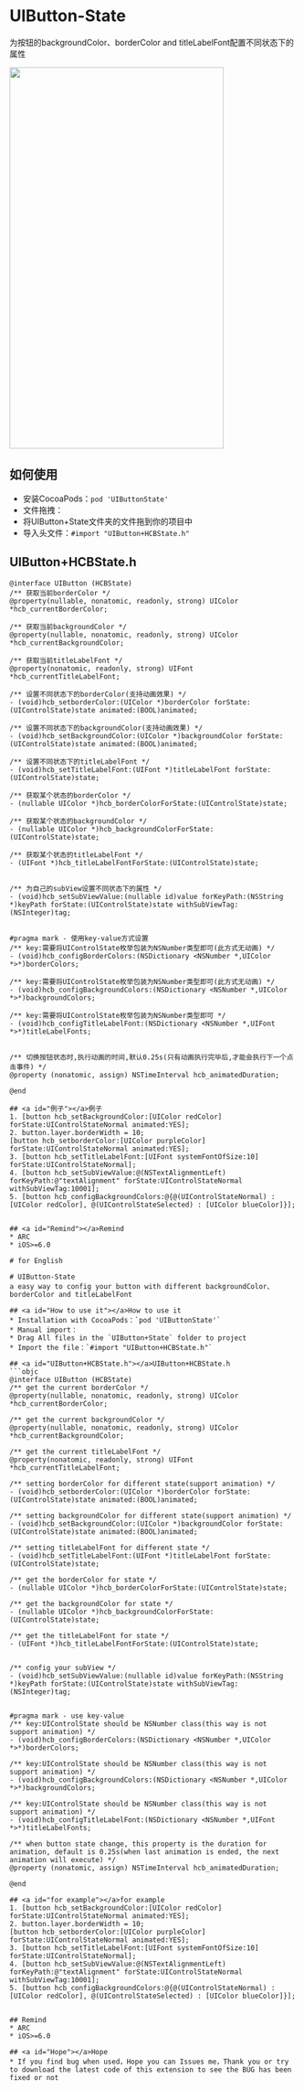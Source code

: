 # UIButton-State
为按钮的backgroundColor、borderColor and titleLabelFont配置不同状态下的属性

<img src="https://github.com/spWang/UIButton-State/blob/master/demo.gif" width="375" height="667">

## <a id="如何使用"></a>如何使用
* 安装CocoaPods：`pod 'UIButtonState'`
* 文件拖拽：
* 将UIButton+State文件夹的文件拖到你的项目中
* 导入头文件：`#import "UIButton+HCBState.h"`

## <a id="UIButton+HCBState.h"></a>UIButton+HCBState.h
```objc
@interface UIButton (HCBState)
/** 获取当前borderColor */
@property(nullable, nonatomic, readonly, strong) UIColor *hcb_currentBorderColor;

/** 获取当前backgroundColor */
@property(nullable, nonatomic, readonly, strong) UIColor *hcb_currentBackgroundColor;

/** 获取当前titleLabelFont */
@property(nonatomic, readonly, strong) UIFont *hcb_currentTitleLabelFont;

/** 设置不同状态下的borderColor(支持动画效果) */
- (void)hcb_setborderColor:(UIColor *)borderColor forState:(UIControlState)state animated:(BOOL)animated;

/** 设置不同状态下的backgroundColor(支持动画效果) */
- (void)hcb_setBackgroundColor:(UIColor *)backgroundColor forState:(UIControlState)state animated:(BOOL)animated;

/** 设置不同状态下的titleLabelFont */
- (void)hcb_setTitleLabelFont:(UIFont *)titleLabelFont forState:(UIControlState)state;

/** 获取某个状态的borderColor */
- (nullable UIColor *)hcb_borderColorForState:(UIControlState)state;

/** 获取某个状态的backgroundColor */
- (nullable UIColor *)hcb_backgroundColorForState:(UIControlState)state;

/** 获取某个状态的titleLabelFont */
- (UIFont *)hcb_titleLabelFontForState:(UIControlState)state;


/** 为自己的subView设置不同状态下的属性 */
- (void)hcb_setSubViewValue:(nullable id)value forKeyPath:(NSString *)keyPath forState:(UIControlState)state withSubViewTag:(NSInteger)tag;


#pragma mark - 使用key-value方式设置
/** key:需要将UIControlState枚举包装为NSNumber类型即可(此方式无动画) */
- (void)hcb_configBorderColors:(NSDictionary <NSNumber *,UIColor *>*)borderColors;

/** key:需要将UIControlState枚举包装为NSNumber类型即可(此方式无动画) */
- (void)hcb_configBackgroundColors:(NSDictionary <NSNumber *,UIColor *>*)backgroundColors;

/** key:需要将UIControlState枚举包装为NSNumber类型即可 */
- (void)hcb_configTitleLabelFont:(NSDictionary <NSNumber *,UIFont *>*)titleLabelFonts;


/** 切换按钮状态时,执行动画的时间,默认0.25s(只有动画执行完毕后,才能会执行下一个点击事件) */
@property (nonatomic, assign) NSTimeInterval hcb_animatedDuration;

@end

## <a id="例子"></a>例子
1. [button hcb_setBackgroundColor:[UIColor redColor] forState:UIControlStateNormal animated:YES];
2. button.layer.borderWidth = 10;
[button hcb_setborderColor:[UIColor purpleColor] forState:UIControlStateNormal animated:YES];
3. [button hcb_setTitleLabelFont:[UIFont systemFontOfSize:10] forState:UIControlStateNormal];
4. [button hcb_setSubViewValue:@(NSTextAlignmentLeft) forKeyPath:@"textAlignment" forState:UIControlStateNormal withSubViewTag:10001];
5. [button hcb_configBackgroundColors:@{@(UIControlStateNormal) : [UIColor redColor], @(UIControlStateSelected) : [UIColor blueColor]}];


## <a id="Remind"></a>Remind
* ARC
* iOS>=6.0

# for English

# UIButton-State
a easy way to config your button with different backgroundColor、borderColor and titleLabelFont

## <a id="How to use it"></a>How to use it
* Installation with CocoaPods：`pod 'UIButtonState'`
* Manual import：
* Drag All files in the `UIButton+State` folder to project
* Import the file：`#import "UIButton+HCBState.h"`

## <a id="UIButton+HCBState.h"></a>UIButton+HCBState.h
```objc
@interface UIButton (HCBState)
/** get the current borderColor */
@property(nullable, nonatomic, readonly, strong) UIColor *hcb_currentBorderColor;

/** get the current backgroundColor */
@property(nullable, nonatomic, readonly, strong) UIColor *hcb_currentBackgroundColor;

/** get the current titleLabelFont */
@property(nonatomic, readonly, strong) UIFont *hcb_currentTitleLabelFont;

/** setting borderColor for different state(support animation) */
- (void)hcb_setborderColor:(UIColor *)borderColor forState:(UIControlState)state animated:(BOOL)animated;

/** setting backgroundColor for different state(support animation) */
- (void)hcb_setBackgroundColor:(UIColor *)backgroundColor forState:(UIControlState)state animated:(BOOL)animated;

/** setting titleLabelFont for different state */
- (void)hcb_setTitleLabelFont:(UIFont *)titleLabelFont forState:(UIControlState)state;

/** get the borderColor for state */
- (nullable UIColor *)hcb_borderColorForState:(UIControlState)state;

/** get the backgroundColor for state */
- (nullable UIColor *)hcb_backgroundColorForState:(UIControlState)state;

/** get the titleLabelFont for state */
- (UIFont *)hcb_titleLabelFontForState:(UIControlState)state;


/** config your subView */
- (void)hcb_setSubViewValue:(nullable id)value forKeyPath:(NSString *)keyPath forState:(UIControlState)state withSubViewTag:(NSInteger)tag;


#pragma mark - use key-value
/** key:UIControlState should be NSNumber class(this way is not support animation) */
- (void)hcb_configBorderColors:(NSDictionary <NSNumber *,UIColor *>*)borderColors;

/** key:UIControlState should be NSNumber class(this way is not support animation) */
- (void)hcb_configBackgroundColors:(NSDictionary <NSNumber *,UIColor *>*)backgroundColors;

/** key:UIControlState should be NSNumber class(this way is not support animation) */
- (void)hcb_configTitleLabelFont:(NSDictionary <NSNumber *,UIFont *>*)titleLabelFonts;

/** when button state change, this property is the duration for animation, default is 0.25s(when last animation is ended, the next animation will execute) */
@property (nonatomic, assign) NSTimeInterval hcb_animatedDuration;

@end

## <a id="for example"></a>for example
1. [button hcb_setBackgroundColor:[UIColor redColor] forState:UIControlStateNormal animated:YES];
2. button.layer.borderWidth = 10;
[button hcb_setborderColor:[UIColor purpleColor] forState:UIControlStateNormal animated:YES];
3. [button hcb_setTitleLabelFont:[UIFont systemFontOfSize:10] forState:UIControlStateNormal];
4. [button hcb_setSubViewValue:@(NSTextAlignmentLeft) forKeyPath:@"textAlignment" forState:UIControlStateNormal withSubViewTag:10001];
5. [button hcb_configBackgroundColors:@{@(UIControlStateNormal) : [UIColor redColor], @(UIControlStateSelected) : [UIColor blueColor]}];


## Remind
* ARC
* iOS>=6.0

## <a id="Hope"></a>Hope
* If you find bug when used，Hope you can Issues me，Thank you or try to download the latest code of this extension to see the BUG has been fixed or not
